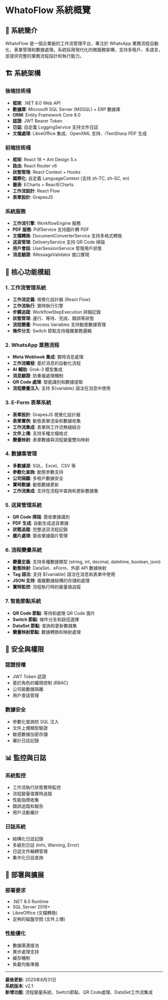 # WhatoFlow 系統概覽

## 🎯 **系統簡介**

WhatoFlow 是一個企業級的工作流管理平台，專注於 WhatsApp 業務流程自動化、表單管理和數據處理。系統採用現代化的微服務架構，支持多租戶、多語言，並提供完整的業務流程設計和執行能力。

## 🏗️ **系統架構**

### **後端技術棧**
- **框架**: .NET 8.0 Web API
- **數據庫**: Microsoft SQL Server (MSSQL) + ERP 數據庫
- **ORM**: Entity Framework Core 8.0
- **認證**: JWT Bearer Token
- **日誌**: 自定義 LoggingService 支持文件日誌
- **文檔處理**: LibreOffice 集成、OpenXML 支持、iTextSharp PDF 生成

### **前端技術棧**
- **框架**: React 18 + Ant Design 5.x
- **路由**: React Router v6
- **狀態管理**: React Context + Hooks
- **國際化**: 自定義 LanguageContext (支持 zh-TC, zh-SC, en)
- **圖表**: ECharts + ReactECharts
- **工作流設計**: React Flow
- **表單設計**: GrapesJS

### **系統服務**
- **工作流引擎**: WorkflowEngine 服務
- **PDF 服務**: PdfService 支持圖片轉 PDF
- **文檔轉換**: DocumentConverterService 支持多格式轉換
- **送貨管理**: DeliveryService 支持 QR Code 掃描
- **用戶會話**: UserSessionService 管理用戶狀態
- **消息驗證**: IMessageValidator 接口實現

## 🚀 **核心功能模組**

### **1. 工作流管理系統**
- **工作流定義**: 視覺化設計器 (React Flow)
- **工作流執行**: 實時執行引擎
- **步驟追蹤**: WorkflowStepExecution 詳細記錄
- **狀態管理**: 運行、等待、完成、錯誤等狀態
- **流程變量**: Process Variables 支持動態數據管理
- **條件分支**: Switch 節點支持複雜業務邏輯

### **2. WhatsApp 業務流程**
- **Meta Webhook 集成**: 實時消息處理
- **工作流觸發**: 基於消息的自動化流程
- **AI 輔助**: Grok-3 模型集成
- **消息驗證**: 防重複處理機制
- **QR Code 處理**: 智能識別和數據提取
- **流程變量注入**: 支持 ${variable} 語法在消息中使用

### **3. E-Form 表單系統**
- **表單設計**: GrapesJS 視覺化設計器
- **表單實例**: 動態表單渲染和數據收集
- **工作流集成**: 表單與工作流無縫結合
- **文件上傳**: 支持多種文檔格式
- **變量映射**: 表單數據與流程變量雙向映射

### **4. 數據集管理**
- **多數據源**: SQL、Excel、CSV 等
- **參數化查詢**: 動態參數支持
- **公司隔離**: 多租戶數據安全
- **實時數據**: 動態數據更新
- **工作流集成**: 支持在流程中查詢和更新數據集

### **5. 送貨管理系統**
- **QR Code 掃描**: 簽收單據識別
- **PDF 生成**: 自動生成送貨單據
- **狀態追蹤**: 完整送貨流程記錄
- **圖片處理**: 簽收單據圖片管理

### **6. 流程變量系統**
- **變量定義**: 支持多種數據類型 (string, int, decimal, datetime, boolean, json)
- **動態映射**: DataSet、eForm、外部 API 數據映射
- **Tag 語法**: 支持 ${variable} 語法在消息和表單中使用
- **JSON 支持**: 複雜數據結構的存儲和處理
- **實時監控**: 流程執行時的變量值追蹤

### **7. 智能節點系統**
- **QR Code 節點**: 等待和處理 QR Code 圖片
- **Switch 節點**: 條件分支和路徑選擇
- **DataSet 節點**: 查詢和更新數據集
- **變量映射節點**: 數據轉換和映射處理

## 🔐 **安全與權限**

### **認證授權**
- JWT Token 認證
- 基於角色的權限控制 (RBAC)
- 公司級數據隔離
- 用戶會話管理

### **數據安全**
- 參數化查詢防 SQL 注入
- 文件上傳類型驗證
- 敏感數據加密存儲
- 審計日誌記錄

## 📊 **監控與日誌**

### **系統監控**
- 工作流執行狀態實時監控
- 流程變量值實時追蹤
- 性能指標收集
- 錯誤追蹤和報告
- 用戶活動審計

### **日誌系統**
- 結構化日誌記錄
- 多級別日誌 (Info, Warning, Error)
- 日誌文件輪轉管理
- 集中化日誌查詢

## 🚀 **部署與擴展**

### **部署要求**
- .NET 8.0 Runtime
- SQL Server 2019+
- LibreOffice (文檔轉換)
- 足夠的磁盤空間 (文件上傳)

### **性能優化**
- 數據庫連接池
- 異步處理支持
- 緩存機制
- 負載均衡準備

---

**最後更新**: 2025年8月31日  
**系統版本**: v2.1  
**新增功能**: 流程變量系統、Switch節點、QR Code處理、DataSet工作流集成
